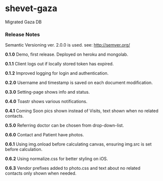 # shevet-gaza
Migrated Gaza DB

### Release Notes
Semantic Versioning ver. 2.0.0 is used. see: http://semver.org/

**0.1.0**
Demo, first release. Deployed on heroku and mongolab.

**0.1.1**
Client logs out if locally stored token has expired.

**0.1.2**
Improved logging for login and authentication.

**0.2.0**
Username and timestamp is saved on each document modification.

**0.3.0**
Setting-page shows info and status.

**0.4.0**
Toastr shows various notifications.

**0.4.1**
Coming Soon pics shown instead of Visits, text shown when no related contacts.

**0.5.0**
Referring doctor can be chosen from drop-down-list.

**0.6.0**
Contact and Patient have photos.

**0.6.1**
Using img.onload before calculating canvas, ensuring img.src is set before calculation.

**0.6.2**
Using normalize.css for better styling on iOS.

**0.6.3**
Vendor prefixes added to photo.css and text about no related contacts only shown when needed.